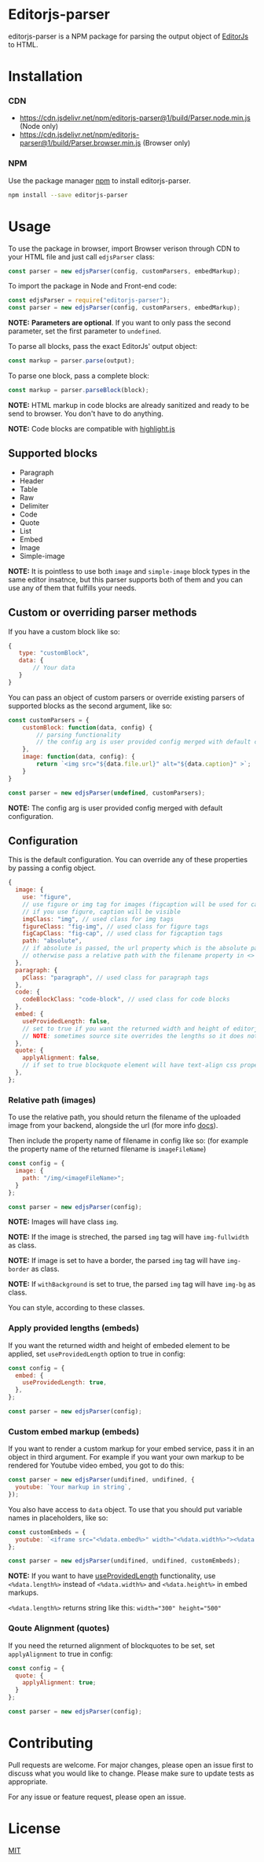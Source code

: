 # Editorjs-parser

editorjs-parser is a NPM package for parsing the output object of [EditorJs](https://github.com/codex-team/editor.js) to HTML.

# Installation

### CDN

- https://cdn.jsdelivr.net/npm/editorjs-parser@1/build/Parser.node.min.js (Node only)
- https://cdn.jsdelivr.net/npm/editorjs-parser@1/build/Parser.browser.min.js (Browser only)

### NPM

Use the package manager [npm](https://www.npmjs.com/) to install editorjs-parser.

```bash
npm install --save editorjs-parser
```

# Usage

To use the package in browser, import Browser verison through CDN to your HTML file and just call `edjsParser` class:

```javascript
const parser = new edjsParser(config, customParsers, embedMarkup);
```

To import the package in Node and Front-end code:

```javascript
const edjsParser = require("editorjs-parser");
const parser = new edjsParser(config, customParsers, embedMarkup);
```

**NOTE:** **Parameters are optional**. If you want to only pass the second parameter, set the first parameter to `undefined`.

To parse all blocks, pass the exact EditorJs' output object:

```javascript
const markup = parser.parse(output);
```

To parse one block, pass a complete block:

```javascript
const markup = parser.parseBlock(block);
```

**NOTE:** HTML markup in code blocks are already sanitized and ready to be send to browser. You don't have to do anything.

**NOTE:** Code blocks are compatible with [highlight.js](https://github.com/highlightjs/highlight.js/)

## Supported blocks

- Paragraph
- Header
- Table
- Raw
- Delimiter
- Code
- Quote
- List
- Embed
- Image
- Simple-image

**NOTE:** It is pointless to use both `image` and `simple-image` block types in the same editor insatnce, but this parser supports both of them and you can use any of them that fulfills your needs.

## Custom or overriding parser methods

If you have a custom block like so:

```javascript
{
   type: "customBlock",
   data: {
       // Your data
   }
}
```

You can pass an object of custom parsers or override existing parsers of supported blocks as the second argument, like so:

```javascript
const customParsers = {
    customBlock: function(data, config) {
        // parsing functionality
        // the config arg is user provided config merged with default config
    },
    image: function(data, config): {
        return `<img src="${data.file.url}" alt="${data.caption}" >`;
    }
}

const parser = new edjsParser(undefined, customParsers);
```

**NOTE:** The config arg is user provided config merged with default configuration.

## Configuration

This is the default configuration. You can override any of these properties by passing a config object.

```javascript
{
  image: {
    use: "figure",
    // use figure or img tag for images (figcaption will be used for caption of figure)
    // if you use figure, caption will be visible
    imgClass: "img", // used class for img tags
    figureClass: "fig-img", // used class for figure tags
    figCapClass: "fig-cap", // used class for figcaption tags
    path: "absolute",
    // if absolute is passed, the url property which is the absolute path to the image will be used
    // otherwise pass a relative path with the filename property in <> like so: '/img/<fileName>'
  },
  paragraph: {
    pClass: "paragraph", // used class for paragraph tags
  },
  code: {
    codeBlockClass: "code-block", // used class for code blocks
  },
  embed: {
    useProvidedLength: false,
    // set to true if you want the returned width and height of editorjs to be applied
    // NOTE: sometimes source site overrides the lengths so it does not work 100%
  },
  quote: {
    applyAlignment: false,
    // if set to true blockquote element will have text-align css property set
  },
};
```

### Relative path (images)

To use the relative path, you should return the filename of the uploaded image from your backend, alongside the url (for more info [docs](https://github.com/editor-js/image#backend-response-format-)).

Then include the property name of filename in config like so: (for example the property name of the returned filename is `imageFileName`)

```javascript
const config = {
  image: {
    path: "/img/<imageFileName>";
  }
};

const parser = new edjsParser(config);
```

**NOTE:** Images will have class `img`.

**NOTE:** If the image is streched, the parsed `img` tag will have `img-fullwidth` as class.

**NOTE:** If image is set to have a border, the parsed `img` tag will have `img-border` as class.

**NOTE:** If `withBackground` is set to true, the parsed `img` tag will have `img-bg` as class.

You can style, according to these classes.

### Apply provided lengths (embeds)

If you want the returned width and height of embeded element to be applied, set `useProvidedLength` option to true in config:

```javascript
const config = {
  embed: {
    useProvidedLength: true,
  },
};

const parser = new edjsParser(config);
```

### Custom embed markup (embeds)

If you want to render a custom markup for your embed service, pass it in an object in third argument. For example if you want your own markup to be rendered for Youtube video embed, you got to do this:

```javascript
const parser = new edjsParser(undifined, undifined, {
  youtube: `Your markup in string`,
});
```

You also have access to `data` object. To use that you should put variable names in placeholders, like so:

```javascript
const customEmbeds = {
  youtube: `<iframe src="<%data.embed%>" width="<%data.width%>"><%data.caption%></iframe>`,
};

const parser = new edjsParser(undifined, undifined, customEmbeds);
```

**NOTE:** If you want to have [useProvidedLength](#apply-provided-lengths-embeds) functionality, use `<%data.length%>` instead of `<%data.width%>` and `<%data.height%>` in embed markups.

`<%data.length%>` returns string like this: `width="300" height="500"`

### Qoute Alignment (quotes)

If you need the returned alignment of blockquotes to be set, set `applyAlignment` to true in config:

```javascript
const config = {
  quote: {
    applyAlignment: true;
  }
};

const parser = new edjsParser(config);
```

# Contributing

Pull requests are welcome. For major changes, please open an issue first to discuss what you would like to change. Please make sure to update tests as appropriate.

For any issue or feature request, please open an issue.

# License

[MIT](https://choosealicense.com/licenses/mit/)
